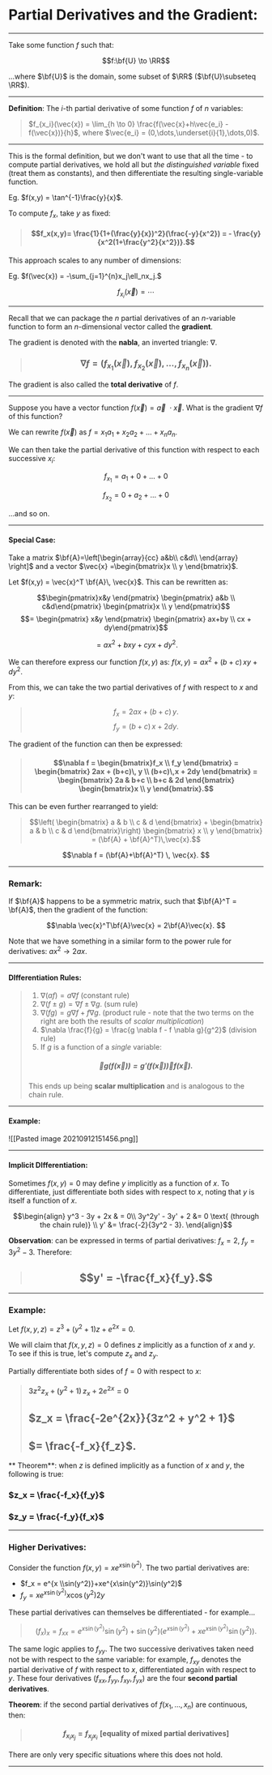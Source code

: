 # Partial Derivatives and the Gradient:

***


Take some function *f* such that:

$$f:\bf{U} \to \RR$$

...where $\bf{U}$ is the domain, some subset of $\RR$ ($\bf{U}\subseteq \RR$).
***

**Definition**: The *i*-th partial derivative of some function *f* of *n* variables:

> $f_{x_i}(\vec{x}) = \lim_{h \to 0} \frac{f(\vec{x}+h\vec{e_i}  - f(\vec{x})}{h}$, where $\vec{e_i} = (0,\dots,\underset{i}{1},\dots,0)$.

*** 
This is the formal definition, but we don't want to use that all the time - to compute partial derivatives, we hold all but *the distinguished variable* fixed (treat them as constants), and then differentiate the resulting single-variable function. 

Eg. $f(x,y) = \tan^{-1}\frac{y}{x}$.


To compute $f_x$, take *y* as fixed:

> #### $$f_x(x,y)= \frac{1}{1+(\frac{y}{x})^2}(\frac{-y}{x^2}) =  - \frac{y}{x^2(1+\frac{y^2}{x^2})}.$$

This approach scales to any number of dimensions:


Eg. $f(\vec{x}) = -\sum_{j=1}^{n}x_j\ell_nx_j.$

$$f_{x_i}(\vec{x}) =  \dotsb $$ 

***


Recall that we can package the *n* partial derivatives of an *n*-variable function to form an *n*-dimensional vector called the **gradient**. 

The gradient is denoted with the **nabla**, an inverted triangle: $\nabla$. 

> ### $$\nabla f =(f_{x_1}(\vec{x}),f_{x_2}(\vec{x}),\dots,f_{x_n}(\vec{x})). $$

The gradient is also called the **total derivative** of *f*. 

***

Suppose you have a vector function $f(\vec{x}) = \vec{a} \ \cdot \vec{x}.$ What is the gradient $\nabla f$ of this function?

We can rewrite $f(\vec{x})$ as $f = x_1a_1 + x_2 a_2 + \dots + x_n a_n.$

We can then take the partial derivative of this function with respect to each successive $x_i$:

$$f_{x_1} = a_1 + 0 + \dots + 0 $$

$$f_{x_2} =  0 + a_2 + \dots + 0 $$

...and so on. 

***
#### **Special Case**:

Take a matrix $\bf{A}=\left[\begin{array}{cc}
  a&b\\
  c&d\\ 
\end{array}
\right]$ and a vector $\vec{x} =\begin{bmatrix}x \\ y \end{bmatrix}$. 

Let $f(x,y) = \vec{x}^T \bf{A}\, \vec{x}$. This can be rewritten as:

$$\begin{pmatrix}x&y \end{pmatrix} \begin{pmatrix} a&b \\ c&d\end{pmatrix} \begin{pmatrix}x \\ y \end{pmatrix}$$
$$= \begin{pmatrix} x&y \end{pmatrix} \begin{pmatrix} ax+by \\ cx + dy\end{pmatrix}$$

$$= ax^2 + bxy + cyx + dy^2. $$

We can therefore express our function $f(x,y)$ as: $f(x,y) = ax^2 + (b+c)\,xy + dy^2.$

From this, we can take the two partial derivatives of $f$ with respect to $x$ and $y$:


> $$f_x = 2ax + (b+c)\, y.$$
> $$f_y = (b+c)\,x + 2dy.$$

The gradient of the function can then be expressed:

> #### $$\nabla f = \begin{bmatrix}f_x \\ f_y \end{bmatrix} = \begin{bmatrix} 2ax + (b+c)\, y \\ (b+c)\,x + 2dy \end{bmatrix} = \begin{bmatrix} 2a & b+c \\ b+c & 2d \end{bmatrix} \begin{bmatrix}x \\ y \end{bmatrix}.$$

This can be even further rearranged to yield:

> $$\left( \begin{bmatrix} a & b \\ c & d  \end{bmatrix} + \begin{bmatrix} a & b \\ c & d  \end{bmatrix}\right) \begin{bmatrix} x \\ y \end{bmatrix} = (\bf{A} + \bf{A}^T)\,\vec{x}.$$

$$\nabla f = (\bf{A}+\bf{A}^T) \, \vec{x}. $$

***

### Remark: 

If $\bf{A}$ happens to be a symmetric matrix, such that $\bf{A}^T = \bf{A}$, then the gradient of the function:

$$\nabla \vec{x}^T\bf{A}\vec{x} = 2\bf{A}\vec{x}. $$

Note that we have something in a similar form to the power rule for derivatives: $ax^2 \to 2ax$.

***

#### DIfferentiation Rules:

> 1. $\nabla (af) = a \nabla f$ (constant rule)
> 2. $\nabla (f \pm g) =\nabla f \pm \nabla g.$ (sum rule)
> 3. $\nabla(fg) = g\nabla f + f \nabla g$. (product rule - note that the two terms on the right are both the results of *scalar multiplication*)
> 4. $\nabla \frac{f}{g} = \frac{g \nabla f - f \nabla g}{g^2}$ (division rule)
> 5. If *g* is a function of a *single* variable:
> ##### $$\nabla g(f(\vec{x}))= g'(f(\vec{x})) \nabla f (\vec{x}). $$
> This ends up being **scalar multiplication** and is analogous to the chain rule. 

***

#### Example:

![[Pasted image 20210912151456.png]]

***


#### Implicit DIfferentiation:

Sometimes $f(x,y) = 0$ may define *y* implicitly as a function of *x*. To differentiate, just differentiate both sides with respect to *x*, noting that *y* is itself a function of *x*. 


$$\begin{align} y^3 - 3y + 2x & = 0\\ 
3y^2y' - 3y' + 2 &= 0 \text{ (through the chain rule)} \\ 
y' &= \frac{-2}{3y^2 - 3}.
\end{align}$$

**Observation**: can be expressed in terms of partial derivatives: $f_x = 2$, $f_y = 3y^2 - 3$. Therefore:

> ## $$y' = -\frac{f_x}{f_y}.$$ 


***

### **Example**:
Let $f(x,y,z) = z^3 + (y^2+1)z + e^{2x} = 0.$

We will claim that $f(x,y,z) = 0$ defines $z$ implicitly as a function of *x* and *y*. To see if this is true, let's compute $z_x$ and $z_y$.

Partially differentiate both sides of $f=0$ with respect to *x*:

> #### $3z^2 z_x + (y^2+1)\,z_x + 2e^{2x} = 0$
> ## $z_x = \frac{-2e^{2x}}{3z^2 + y^2 + 1}$
> ## $= \frac{-f_x}{f_z}$.

**	Theorem**: when *z* is defined implicitly as a function of *x* and *y*, the following is true:


### $z_x = \frac{-f_x}{f_y}$
### $z_y = \frac{-f_y}{f_x}$

***


### Higher Derivatives:

Consider the function $f(x,y) = x e^{x \sin(y^2)}$. The two partial derivatives are:

- $f_x = e^{x \\sin(y^2)}+xe^{x\sin(y^2)}\sin(y^2)$
- $f_y = xe^{x\sin(y^2)}x\cos(y^2)2y$

These partial derivatives can themselves be differentiated - for example...

> $$(f_x)_x = f_{xx} = e^{x\sin(y^2)}\sin(y^2) + \sin(y^2) \left( e^{x\sin(y^2)} + xe^{x\sin(y^2)}\sin(y^2)\right).$$

The same logic applies to $f_{yy}$. The two successive derivatives taken need not be with respect to the same variable: for example, $f_{xy}$ denotes the partial derivative of $f$ with respect to *x*, differentiated again with respect to *y*. These four derivatives ($f_{xx},\,f_{yy},\,f_{xy},\,f_{yx}$) are the four **second partial derivatives**.



**Theorem**: if the second partial derivatives of $f(x_1,\dots,x_n)$ are continuous, then: 

> #### $$f_{x_ix_j} = f_{x_jx_i}\,\,[\text{equality of mixed partial derivatives}]$$

There are only very specific situations where this does not hold.

***